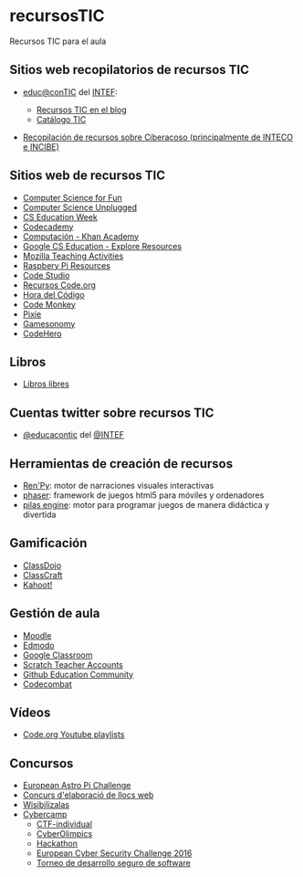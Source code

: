 # recursosTIC
Recursos TIC para el aula

## Sitios web recopilatorios de recursos TIC

* [educ@conTIC](http://www.educacontic.es/) del [INTEF](http://educalab.es/intef):
  
  * [Recursos TIC en el blog](http://www.educacontic.es/blog/recursos-tic)
  * [Catálogo TIC](http://www.educacontic.es/catalogo-tic)
  
* [Recopilación de recursos sobre Ciberacoso (principalmente de INTECO e INCIBE)](https://www.mecd.gob.es/educacion-mecd/mc/convivencia-escolar/recursos/materiales-otros-recursos/ciberacoso.html)

## Sitios web de recursos TIC

* [Computer Science for Fun](http://www.cs4fn.org/)
* [Computer Science Unplugged](http://csunplugged.org/)
* [CS Education Week](https://csedweek.org/csteacher)
* [Codecademy](https://www.codecademy.com/es)
* [Computación - Khan Academy](https://es.khanacademy.org/computing)
* [Google CS Education - Explore Resources](https://www.google.com/edu/cs/explore.html)
* [Mozilla Teaching Activities](https://learning.mozilla.org/en-US/activities)
* [Raspbery Pi Resources](https://www.raspberrypi.org/resources/)
* [Code Studio](https://studio.code.org/)
* [Recursos Code.org](https://code.org/learn)
* [Hora del Código](https://hourofcode.com/es)
* [Code Monkey](https://www.playcodemonkey.com/)
* [Pixie](http://pixie.es/)
* [Gamesonomy](http://www.gamesonomy.com/?lang=es)
* [CodeHero](http://codehero.co/)

## Libros

* [Libros libres](https://github.com/vhf/free-programming-books/blob/master/free-programming-books-es.md)

## Cuentas twitter sobre recursos TIC

* [@educacontic](https://twitter.com/educacontic) del [@INTEF](https://twitter.com/educaintef)

## Herramientas de creación de recursos

* [Ren'Py](https://www.renpy.org/): motor de narraciones visuales interactivas
* [phaser](https://phaser.io/): framework de juegos html5 para móviles y ordenadores
* [pilas engine](http://pilas-engine.com.ar/): motor para programar juegos de manera didáctica y divertida

## Gamificación

* [ClassDojo](https://www.classdojo.com/es-es/)
* [ClassCraft](http://www.classcraft.com/es/)
* [Kahoot!](https://getkahoot.com/)

## Gestión de aula

* [Moodle](https://moodle.org/)
* [Edmodo](https://www.edmodo.com/?language=es)
* [Google Classroom](https://classroom.google.com/)
* [Scratch Teacher Accounts](https://scratch.mit.edu/educators/#teacher-accounts)
* [Github Education Community](https://education.github.community/)
* [Codecombat](https://codecombat.com/)

## Vídeos

* [Code.org Youtube playlists](https://www.youtube.com/user/CodeOrg/playlists)

## Concursos

* [European Astro Pi Challenge](http://www.esa.int/Education/Teachers_Corner/European_Astro_Pi_Challenge_Code_your_ISS_experiment_-_more_details)
* [Concurs d'elaboració de llocs web](http://websalpunt.cat/)
* [Wisibilízalas](https://portal.upf.edu/web/mdm-dtic/wisibilizalas)
* [Cybercamp](https://cybercamp.es/)
    * [CTF-individual](https://cybercamp.es/competiciones/ctf-individual)
    * [CyberOlimpics](https://cybercamp.es/competiciones/cyberolympics)
    * [Hackathon](https://cybercamp.es/competiciones/hackathon)
    * [European Cyber Security Challenge 2016](https://cybercamp.es/competiciones/ECSC2016)
    * [Torneo de desarrollo seguro de software](https://cybercamp.es/competiciones/desarrollo-seguro)
